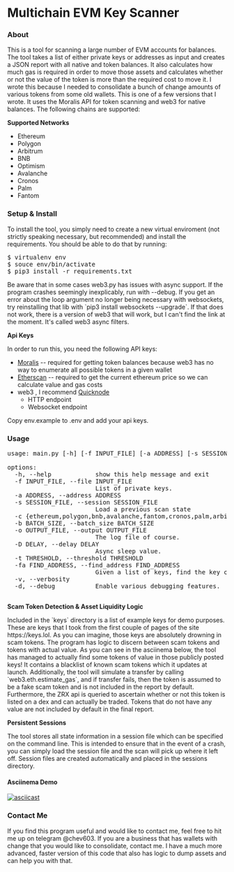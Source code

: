 # Multichain EVM Key Scanner

### About

<p>
This is a tool for scanning a large number of EVM accounts for balances. The tool takes a list of either private keys 
or addresses as input and creates a JSON report with all native and token balances. It also calculates how much gas 
is required in order to move those assets and calculates whether or not the value of the token is more than the required 
cost to move it. I wrote this because I needed to consolidate a bunch of change amounts of various tokens from some old 
wallets. This is one of a few versions that I wrote. It uses the Moralis API for token scanning and web3 for native 
balances. The following chains are supported:
</p>

<b> Supported Networks </b>

- Ethereum 
- Polygon
- Arbitrum
- BNB
- Optimism 
- Avalanche
- Cronos
- Palm
- Fantom
<p>

</p>

### Setup & Install

<p>
To install the tool, you simply need to create a new virtual enviroment (not strictly speaking necessary, but recommended) 
and install the requirements. You should be able to do that by running:
</p>
<pre>
$ virtualenv env
$ souce env/bin/activate
$ pip3 install -r requirements.txt
</pre>

<p>
Be aware that in some cases web3.py has issues with async support. If the program crashes seemingly inexplicably, 
run with --debug. If you get an error about the loop argument no longer being necessary with websockets, try reinstalling 
that lib with `pip3 install websockets --upgrade`. If that does not work, there is a version of web3 that will work, but 
I can't find the link at the moment. It's called web3 async filters.
</p>
<b>
Api Keys
</b>
<p>
In order to run this, you need the following API keys:
</p>

- [Moralis](https://moralis.io) -- required for getting token balances because web3 has no way to enumerate all possible tokens in a given wallet
- [Etherscan](https://etherscan.io) -- required to get the current ethereum price so we can calculate value and gas costs
- web3 , I recommend [Quicknode](https://quicknode.com)
  - HTTP endpoint
  - Websocket endpoint

<p>
Copy env.example to .env and add your api keys.
</p>


### Usage
<pre>
usage: main.py [-h] [-f INPUT_FILE] [-a ADDRESS] [-s SESSION_FILE] [-c {ethereum,polygon,bnb,avalanche,fantom,cronos,palm,arbitrum,optimism}] [-b BATCH_SIZE] [-o OUTPUT_FILE] [-D DELAY] [-t THRESHOLD] [-fa FIND_ADDRESS] [-v] [-d]

options:
  -h, --help            show this help message and exit
  -f INPUT_FILE, --file INPUT_FILE
                        List of private keys.
  -a ADDRESS, --address ADDRESS
  -s SESSION_FILE, --session SESSION_FILE
                        Load a previous scan state
  -c {ethereum,polygon,bnb,avalanche,fantom,cronos,palm,arbitrum,optimism}, --chain {ethereum,polygon,bnb,avalanche,fantom,cronos,palm,arbitrum,optimism}
  -b BATCH_SIZE, --batch_size BATCH_SIZE
  -o OUTPUT_FILE, --output OUTPUT_FILE
                        The log file of course.
  -D DELAY, --delay DELAY
                        Async sleep value.
  -t THRESHOLD, --threshold THRESHOLD
  -fa FIND_ADDRESS, --find_address FIND_ADDRESS
                        Given a list of keys, find the key correspondingto this address.
  -v, --verbosity
  -d, --debug           Enable various debugging features.
                                                             
</pre>

<b>
Scam Token Detection & Asset Liquidity Logic
</b>

<p>
Included in the `keys` directory is a list of example keys for demo purposes. These are keys that I took from the first 
couple of pages of the site https://keys.lol. As you can imagine, those keys are absolutely drowning in scam tokens. 
The program has logic to discern between scam tokens and tokens with actual value. As you can see in the asciinema below, 
the tool has managed to actually find some tokens of value in those publicly posted keys! It contains a blacklist of 
known scam tokens which it updates at launch. Additionally, the tool will simulate a transfer by calling `web3.eth.estimate_gas`,  
and if transfer fails, then the token is assumed to be a fake scam token and is not included in the report by default. 
Furthermore, the ZRX api is queried to ascertain whether or not this token is listed on a dex and can actually be traded. 
Tokens that do not have any value are not included by default in the final report. 
</p>

<b>
Persistent Sessions
</b>

<p>
The tool stores all state information in a session file which can be specified on the command line. This is intended 
to ensure that in the event of a crash, you can simply load the session file and the scan will pick up where it left off. 
Session files are created automatically and placed in the sessions directory.
</p>

#### Asciinema Demo

[![asciicast](https://asciinema.org/a/BYipIlrq7ictgLL9D90DvXcxt.svg)](https://asciinema.org/a/BYipIlrq7ictgLL9D90DvXcxt)


### Contact Me

<p>
If you find this program useful and would like to contact me, feel free to hit me up on telegram @chev603. If you are a 
business that has wallets with change that you would like to consolidate, contact me. I have a much more advanced, faster version 
of this code that also has logic to dump assets and can help you with that.
</p>